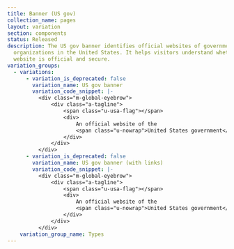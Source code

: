 ```yaml
---
title: Banner (US gov)
collection_name: pages
layout: variation
section: components
status: Released
description: The US gov banner identifies official websites of government
  organizations in the United States. It helps visitors understand whether a
  website is official and secure.
variation_groups:
  - variations:
      - variation_is_deprecated: false
        variation_name: US gov banner
        variation_code_snippet: |-
          <div class="m-global-eyebrow">
              <div class="a-tagline">
                  <span class="u-usa-flag"></span>
                  <div>
                      An official website of the
                      <span class="u-nowrap">United States government</span>
                  </div>
              </div>
          </div>
      - variation_is_deprecated: false
        variation_name: US gov banner (with links)
        variation_code_snippet: |-
          <div class="m-global-eyebrow">
              <div class="a-tagline">
                  <span class="u-usa-flag"></span>
                  <div>
                      An official website of the
                      <span class="u-nowrap">United States government</span>
                  </div>
              </div>
          </div>
    variation_group_name: Types
---
```

